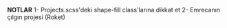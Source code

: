 **NOTLAR**
1- Projects.scss'deki shape-fill class'larına dikkat et
2- Emrecanın çılgın projesi (Roket)
